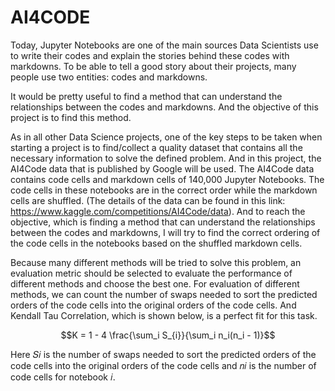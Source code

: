 # AI4CODE 

Today, Jupyter Notebooks are one of the main sources Data Scientists use to write their codes and explain the stories behind these codes with markdowns. To be able to tell a good story about their projects, many people use two entities: codes and markdowns. 

It would be pretty useful to find a method that can understand the relationships between the codes and markdowns. And the objective of this project is to find this method. 

As in all other Data Science projects, one of the key steps to be taken when starting a project is to find/collect a quality dataset that contains all the necessary information to solve the defined problem. And in this project, the AI4Code data that is published by Google will be used. The AI4Code data contains code cells and markdown cells of 140,000 Jupyter Notebooks. The code cells in these notebooks are in the correct order while the markdown cells are shuffled.  (The details of the data can be found in this link: https://www.kaggle.com/competitions/AI4Code/data). And to reach the objective, which is finding a method that can understand the relationships between the codes and markdowns, I will try to find the correct ordering of the code cells in the notebooks based on the shuffled markdown cells.

Because many different methods will be tried to solve this problem, an evaluation metric should be selected to evaluate the performance of different methods and choose the best one. For evaluation of different methods, we can count the number of swaps needed to sort the predicted orders of the code cells into the original orders of the code cells. And Kendall Tau Correlation, which is shown below, is a perfect fit for this task.

$$K = 1 - 4 \frac{\sum_i S_{i}}{\sum_i n_i(n_i - 1)}$$

Here 𝑆𝑖 is the number of swaps needed to sort the predicted orders of the code cells into the original orders of the code cells and 𝑛𝑖 is the number of code cells for notebook 𝑖.
